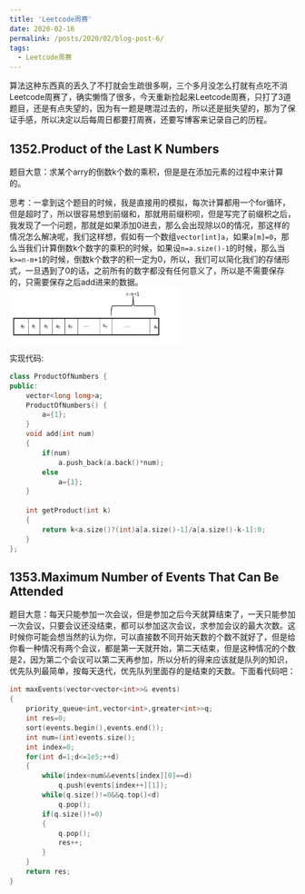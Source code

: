 ```yaml
---
title: 'Leetcode周赛'
date: 2020-02-16
permalink: /posts/2020/02/blog-post-6/
tags:
  - Leetcode周赛
---
```


算法这种东西真的丢久了不打就会生疏很多啊，三个多月没怎么打就有点吃不消Leetcode周赛了，确实懒惰了很多，今天重新捡起来Leetcode周赛，只打了3道题目，还是有点失望的，因为有一题是瞎混过去的，所以还是挺失望的，那为了保证手感，所以决定以后每周日都要打周赛，还要写博客来记录自己的历程。

1352.Product of the Last K Numbers
-----------
题目大意：求某个arry的倒数k个数的乘积，但是是在添加元素的过程中来计算的。

思考：一拿到这个题目的时候，我是直接用的模拟，每次计算都用一个for循环，但是超时了，所以很容易想到前缀和，那就用前缀积呗，但是写完了前缀积之后，我发现了一个问题，那就是如果添加0进去，那么会出现除以0的情况，那这样的情况怎么解决呢，我们这样想，假如有一个数组`vector[int]a`，如果`a[m]=0`，那么当我们计算倒数k个数字的乘积的时候，如果设`n=a.size()-1`的时候，那么当`k>=n-m+1`的时候，倒数k个数字的积一定为0，所以，我们可以简化我们的存储形式，一旦遇到了0的话，之前所有的数字都没有任何意义了，所以是不需要保存的，只需要保存之后add进来的数据。
<img src="./Images/1.png" width = "300" height = "100" alt="数组" align=center />

实现代码:


```c++
class ProductOfNumbers {
public:
    vector<long long>a;
    ProductOfNumbers() {
        a={1};
    }
    void add(int num)
    {
        if(num)
            a.push_back(a.back()*num);
        else
            a={1};
    }
    
    int getProduct(int k)
    {
        return k<a.size()?(int)a[a.size()-1]/a[a.size()-k-1]:0;
    }
};

```

1353.Maximum Number of Events That Can Be Attended
-------
题目大意：每天只能参加一次会议，但是参加之后今天就算结束了，一天只能参加一次会议，只要会议还没结束，都可以参加这次会议，求参加会议的最大次数。这时候你可能会想当然的认为你，可以直接数不同开始天数的个数不就好了，但是给你看一种情况有两个会议，都是第一天就开始，第二天结束，但是这种情况的个数是2，因为第二个会议可以第二天再参加，所以分析的得来应该就是队列的知识，优先队列最简单，按每天迭代，优先队列里面存的是结束的天数。下面看代码吧：

```c++
int maxEvents(vector<vector<int>>& events)
{
    priority_queue<int,vector<int>,greater<int>>q;
    int res=0;
    sort(events.begin(),events.end());
    int num=(int)events.size();
    int index=0;
    for(int d=1;d<=1e5;++d)
    {
        while(index<num&&events[index][0]==d)
            q.push(events[index++][1]);
        while(q.size()!=0&&q.top()<d)
            q.pop();
        if(q.size()!=0)
        {
            q.pop();
            res++;
        }
    }
    return res;
}

```